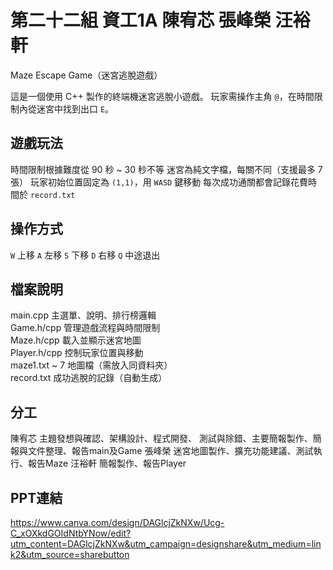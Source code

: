 # 第二十二組 資工1A 陳宥芯 張峰榮 汪裕軒 

Maze Escape Game（迷宮逃脫遊戲）
 
這是一個使用 C++ 製作的終端機迷宮逃脫小遊戲。
玩家需操作主角 `@`，在時間限制內從迷宮中找到出口 `E`。



## 遊戲玩法

時間限制根據難度從 90 秒 ~ 30 秒不等
迷宮為純文字檔，每關不同（支援最多 7 張）
玩家初始位置固定為 `(1,1)`，用 `WASD` 鍵移動
每次成功通關都會記錄花費時間於 `record.txt`



## 操作方式

 `W`  上移 
 `A`  左移
 `S`  下移 
 `D`  右移
 `Q`  中途退出 



## 檔案說明    

 main.cpp        主選單、說明、排行榜邏輯      
 Game.h/cpp      管理遊戲流程與時間限制        
 Maze.h/cpp      載入並顯示迷宮地圖             
 Player.h/cpp    控制玩家位置與移動             
 maze1.txt ~ 7   地圖檔（需放入同資料夾）        
 record.txt      成功逃脫的記錄（自動生成）     



## 分工
陳宥芯  主題發想與確認、架構設計、程式開發、
        測試與除錯、主要簡報製作、簡報與文件整理、報告main及Game
張峰榮  迷宮地圖製作、擴充功能建議、測試執行、報告Maze
汪裕軒  簡報製作、報告Player


## PPT連結
https://www.canva.com/design/DAGlcjZkNXw/Ucg-C_xOXkdGOIdNtbYNow/edit?utm_content=DAGlcjZkNXw&utm_campaign=designshare&utm_medium=link2&utm_source=sharebutton
